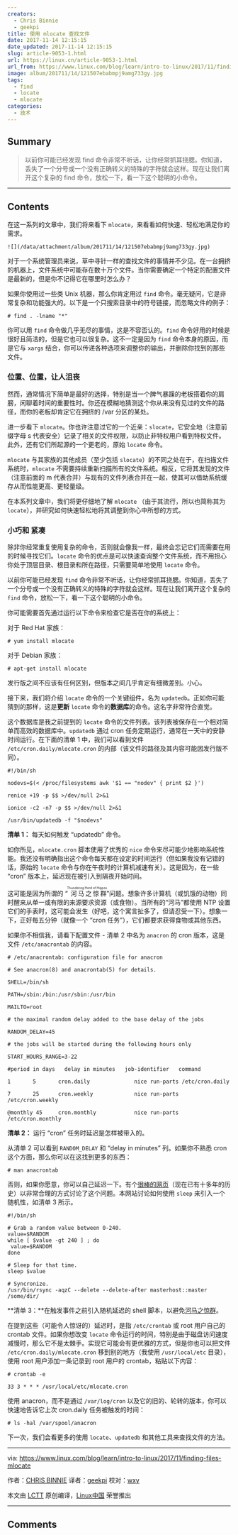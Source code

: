 ```yaml
---
creators:
  - Chris Binnie
  - geekpi
title: 使用 mlocate 查找文件
date: 2017-11-14 12:15:15
date_updated: 2017-11-14 12:15:15
slug: article-9053-1.html
url: https://linux.cn/article-9053-1.html
url_from: https://www.linux.com/blog/learn/intro-to-linux/2017/11/finding-files-mlocate
image: album/201711/14/121507ebabmpj9amg733gy.jpg
tags:
  - find
  - locate
  - mlocate
categories:
  - 技术
---
```


## Summary

> 以前你可能已经发现 find 命令非常不听话，让你经常抓耳挠腮。你知道，丢失了一个分号或一个没有正确转义的特殊的字符就会这样。现在让我们离开这个复杂的 find 命令，放松一下，看一下这个聪明的小命令。

***

<!-- more -->

## Contents

在这一系列的文章中，我们将来看下 `mlocate`，来看看如何快速、轻松地满足你的需求。

`![](/data/attachment/album/201711/14/121507ebabmpj9amg733gy.jpg)`

对于一个系统管理员来说，草中寻针一样的查找文件的事情并不少见。在一台拥挤的机器上，文件系统中可能存在数十万个文件。当你需要确定一个特定的配置文件是最新的，但是你不记得它在哪里时怎么办？

如果你使用过一些类 Unix 机器，那么你肯定用过 `find` 命令。毫无疑问，它是非常复杂和功能强大的。以下是一个只搜索目录中的符号链接，而忽略文件的例子：

```shell
# find . -lname "*"
```

你可以用 `find` 命令做几乎无尽的事情，这是不容否认的。`find` 命令好用的时候是很好且简洁的，但是它也可以很复杂。这不一定是因为 `find` 命令本身的原因，而是它与 `xargs` 结合，你可以传递各种选项来调整你的输出，并删除你找到的那些文件。

### 位置、位置，让人沮丧

然而，通常情况下简单是最好的选择，特别是当一个脾气暴躁的老板搭着你的肩膀，闲聊着时间的重要性时。你还在模糊地猜测这个你从来没有见过的文件的路径，而你的老板却肯定它在拥挤的 /var 分区的某处。

进一步看下 `mlocate`。你也许注意过它的一个近亲：`slocate`，它安全地（注意前缀字母 s 代表安全）记录了相关的文件权限，以防止非特权用户看到特权文件。此外，还有它们所起源的一个更老的，原始 `locate` 命令。

`mlocate` 与其家族的其他成员（至少包括 `slocate`）的不同之处在于，在扫描文件系统时，`mlocate` 不需要持续重新扫描所有的文件系统。相反，它将其发现的文件（注意前面的 m 代表合并）与现有的文件列表合并在一起，使其可以借助系统缓存从而性能更高、更轻量级。

在本系列文章中，我们将更仔细地了解 `mlocate` （由于其流行，所以也简称其为 `locate`），并研究如何快速轻松地将其调整到你心中所想的方式。

### 小巧和 紧凑

除非你经常重复使用复杂的命令，否则就会像我一样，最终会忘记它们而需要在用的时候寻找它们。`locate` 命令的优点是可以快速查询整个文件系统，而不用担心你处于顶层目录、根目录和所在路径，只需要简单地使用 `locate` 命令。

以前你可能已经发现 `find` 命令非常不听话，让你经常抓耳挠腮。你知道，丢失了一个分号或一个没有正确转义的特殊的字符就会这样。现在让我们离开这个复杂的 `find` 命令，放松一下，看一下这个聪明的小命令。

你可能需要首先通过运行以下命令来检查它是否在你的系统上：

对于 Red Hat 家族：

```shell
# yum install mlocate
```

对于 Debian 家族：

```shell
# apt-get install mlocate
```

发行版之间不应该有任何区别，但版本之间几乎肯定有细微差别。小心。

接下来，我们将介绍 `locate` 命令的一个关键组件，名为 `updatedb`。正如你可能猜到的那样，这是**更新** `locate` 命令的**数据库**的命令。这名字非常符合直觉。

这个数据库是我之前提到的 `locate` 命令的文件列表。该列表被保存在一个相对简单而高效的数据库中。`updatedb` 通过 cron 任务定期运行，通常在一天中的安静时间运行。在下面的清单 1 中，我们可以看到文件 `/etc/cron.daily/mlocate.cron` 的内部（该文件的路径及其内容可能因发行版不同）。

```shell
#!/bin/sh

nodevs=$(< /proc/filesystems awk '$1 == "nodev" { print $2 }')

renice +19 -p $$ >/dev/null 2>&1

ionice -c2 -n7 -p $$ >/dev/null 2>&1

/usr/bin/updatedb -f "$nodevs"
```

**清单 1：** 每天如何触发 “updatedb” 命令。

如你所见，`mlocate.cron` 脚本使用了优秀的 `nice` 命令来尽可能少地影响系统性能。我还没有明确指出这个命令每天都在设定的时间运行（但如果我没有记错的话，原始的 `locate` 命令与你在午夜时的计算机减速有关）。这是因为，在一些 “cron” 版本上，延迟现在被引入到隔夜开始时间。

这可能是因为所谓的 “<ruby> 河马之惊群 <rt>  Thundering Herd of Hippos </rt></ruby>”问题。想象许多计算机（或饥饿的动物）同时醒来从单一或有限的来源要求资源（或食物）。当所有的“河马”都使用 NTP 设置它们的手表时，这可能会发生（好吧，这个寓言扯多了，但请忍受一下）。想象一下，正好每五分钟（就像一个 “cron 任务”），它们都要求获得食物或其他东西。

如果你不相信我，请看下配置文件 - 清单 2 中名为 `anacron` 的 cron 版本，这是文件 `/etc/anacrontab` 的内容。

```shell
# /etc/anacrontab: configuration file for anacron

# See anacron(8) and anacrontab(5) for details.

SHELL=/bin/sh

PATH=/sbin:/bin:/usr/sbin:/usr/bin

MAILTO=root

# the maximal random delay added to the base delay of the jobs

RANDOM_DELAY=45

# the jobs will be started during the following hours only

START_HOURS_RANGE=3-22

#period in days   delay in minutes   job-identifier   command

1       5       cron.daily              nice run-parts /etc/cron.daily

7       25      cron.weekly             nice run-parts /etc/cron.weekly

@monthly 45     cron.monthly            nice run-parts /etc/cron.monthly 
```

**清单 2：** 运行 “cron” 任务时延迟是怎样被带入的。

从清单 2 可以看到 `RANDOM_DELAY` 和 “delay in minutes” 列。如果你不熟悉 cron 这个方面，那么你可以在这找到更多的东西：

```shell
# man anacrontab
```

否则，如果你愿意，你可以自己延迟一下。有个[很棒的网页](http://www.moundalexis.com/archives/000076.php)（现在已有十多年的历史）以非常合理的方式讨论了这个问题。本网站讨论如何使用 `sleep` 来引入一个随机性，如清单 3 所示。

```shell
#!/bin/sh

# Grab a random value between 0-240.
value=$RANDOM
while [ $value -gt 240 ] ; do
 value=$RANDOM
done

# Sleep for that time.
sleep $value

# Syncronize.
/usr/bin/rsync -aqzC --delete --delete-after masterhost::master /some/dir/
```

**清单 3：**在触发事件之前引入随机延迟的 shell 脚本，以避免[河马之惊群](http://www.moundalexis.com/archives/000076.php)。

在提到这些（可能令人惊讶的）延迟时，是指 `/etc/crontab` 或 root 用户自己的 crontab 文件。如果你想改变 `locate` 命令运行的时间，特别是由于磁盘访问速度减慢时，那么它不是太棘手。实现它可能会有更优雅的方式，但是你也可以把文件 `/etc/cron.daily/mlocate.cron` 移到别的地方（我使用 `/usr/local/etc` 目录），使用 root 用户添加一条记录到 root 用户的 crontab，粘贴以下内容：

```shell
# crontab -e

33 3 * * * /usr/local/etc/mlocate.cron
```

使用 anacron，而不是通过 `/var/log/cron` 以及它的旧的、轮转的版本，你可以快速地告诉它上次 cron.daily 任务被触发的时间：

```shell
# ls -hal /var/spool/anacron
```

下一次，我们会看更多的使用 `locate`、`updatedb` 和其他工具来查找文件的方法。

---

via: <https://www.linux.com/blog/learn/intro-to-linux/2017/11/finding-files-mlocate>

作者：[CHRIS BINNIE](https://www.linux.com/users/chrisbinnie) 译者：[geekpi](https://github.com/geekpi) 校对：[wxy](https://github.com/wxy)

本文由 [LCTT](https://github.com/LCTT/TranslateProject) 原创编译，[Linux中国](https://linux.cn/) 荣誉推出

***

## Comments
